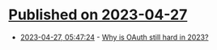 # [Published on 2023-04-27](index.md)

* [2023-04-27, 05:47:24](https://lobste.rs/s/vxvnzl/why_is_oauth_still_hard_2023) - [Why is OAuth still hard in 2023?](https://www.nango.dev/blog/why-is-oauth-still-hard)
